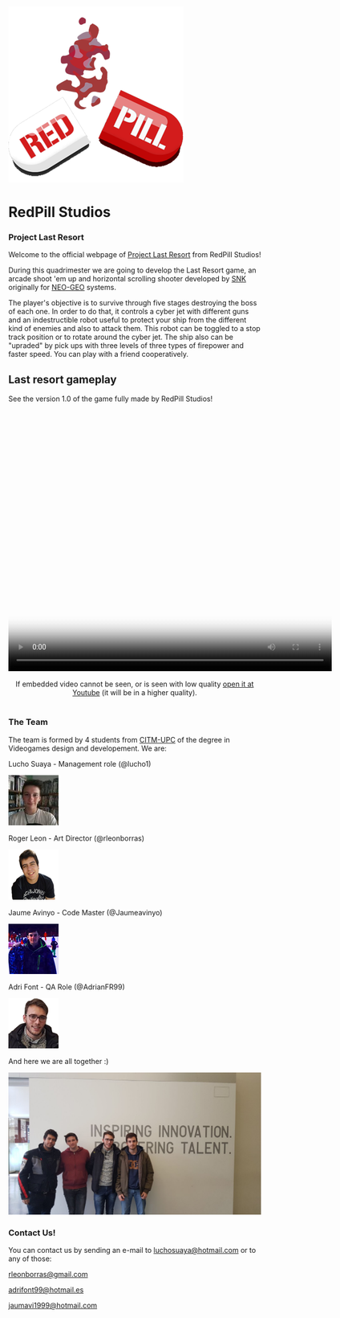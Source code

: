 <img src="Wiki Files/RedPill Logo Redimensioned.png" alt="hi" class="inline"/>

#             RedPill Studios

###          Project Last Resort

Welcome to the official webpage of [Project Last Resort](https://goo.gl/SZiUkG) from RedPill Studios!

During this quadrimester we are going to develop the Last Resort game, an arcade shoot 'em up and horizontal scrolling shooter developed by [SNK](https://en.wikipedia.org/wiki/SNK) originally for [NEO-GEO](https://es.wikipedia.org/wiki/Neo-Geo) systems.

The player's objective is to survive through five stages destroying the boss of each one. In order to do that, it controls a cyber jet with different guns and an indestructible robot useful to protect your ship from the different kind of enemies and also to attack them. This robot can be toggled to a stop track position or to rotate around the cyber jet. The ship also can be "upraded" by pick ups with three levels of three types of firepower and faster speed. You can play with a friend cooperatively.

## Last resort gameplay
See the version 1.0 of the game fully made by RedPill Studios!

<video src="Web Files/lastresort-trailer-by-red-pill-studios.mp4" poster="Wiki Files/Screenshots/caratula 1.png" align="center" width="645" height="520" controls preload></video>

<p align="center">
If embedded video cannot be seen, or is seen with low quality
<a href="https://www.youtube.com/watch?v=l-2NHnRsyV8&feature=youtu.be">open it at Youtube</a> (it will be in a higher quality).<br><br>
</p>

<!--
<html>
<body>
<iframe width="645" height="520"
src="https://www.youtube.com/watch?v=l-2NHnRsyV8&feature=youtu.be" frameborder="0" allowfullscreen>
</iframe>
If the video doesn't works, see it on YouTube ![here](https://www.youtube.com/watch?v=l-2NHnRsyV8&feature=youtu.be).
</body>
</html>
-->


###          The Team

The team is formed by 4 students from [CITM-UPC](https://www.citm.upc.edu/) of the degree in Videogames design and developement. We are:

Lucho Suaya - Management role (@lucho1)

<img src="Web Files/Lucho.png" alt="hi" class="inline"/>


Roger Leon - Art Director (@rleonborras)

<img src="Web Files/Ruier.png" alt="hi" class="inline"/>
	

Jaume Avinyo - Code Master (@Jaumeavinyo)

<img src="Web Files/James.png" alt="hi" class="inline"/>


Adri Font - QA Role (@AdrianFR99)

<img src="Web Files/andriang.png" alt="hi" class="inline"/>
	

And here we are all together :)

<img src="Wiki Files/b16f35d8-8ca2-4e00-bf74-b592587ac36d.jpg" alt="hi" class="inline"/>


###          Contact Us!

You can contact us by sending an e-mail to luchosuaya@hotmail.com or to any of those:

rleonborras@gmail.com

adrifont99@hotmail.es

jaumavi1999@hotmail.com
